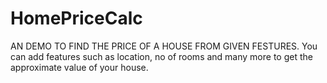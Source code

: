 # HomePriceCalc

AN DEMO TO FIND THE PRICE OF A HOUSE FROM GIVEN FESTURES.
You can add features such as location, no of rooms and many more to get the approximate value of your house.
